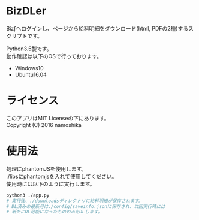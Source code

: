 # BizDLer
Biz∫へログインし、ページから給料明細をダウンロード(html, PDFの2種)するスクリプトです。  

Python3.5製です。  
動作確認は以下のOSで行っております。
* Windows10
* Ubuntu16.04

# ライセンス
このアプリはMIT Licenseの下にあります。  
Copyright (C) 2016 namoshika

# 使用法
処理にphantomJSを使用します。  
./libsにphantomjsを入れて使用してください。  
使用時には以下のように実行します。

```sh
python3 ./app.py
# 実行後、./downloadsディレクトリに給料明細が保存されます。
# DL済みの最新月は./config/saveinfo.jsonに保存され、次回実行時には
# 新たにDL可能になったもののみをDLします。
```
